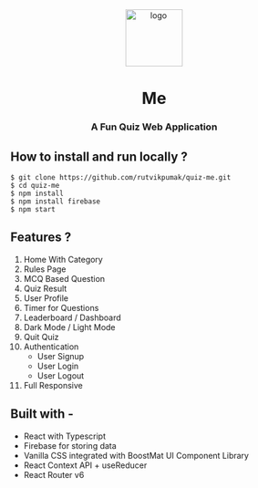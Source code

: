 <div align="center">
  <img src="src/assets/logo.png" height="100" width="100" alt="logo"/>
  
#  Me
###  A Fun Quiz Web Application
</div>


## **How to install and run locally ?**

```
$ git clone https://github.com/rutvikpumak/quiz-me.git
$ cd quiz-me
$ npm install
$ npm install firebase
$ npm start
```

## Features ?

1. Home With Category
2. Rules Page
3. MCQ Based Question 
4. Quiz Result 
5. User Profile 
6. Timer for Questions
7. Leaderboard / Dashboard
8. Dark Mode / Light Mode
9. Quit Quiz
10. Authentication
      - User Signup
      - User Login
      - User Logout
11. Full Responsive

  

## **Built with -**

- React with Typescript 
- Firebase for storing data
- Vanilla CSS integrated with BoostMat UI Component Library
- React Context API + useReducer
- React Router v6
